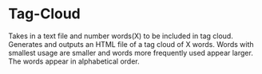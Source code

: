 # Tag-Cloud

Takes in a text file and number words(X) to be included in tag cloud.
Generates and outputs an HTML file of a tag cloud of X words. 
Words with smallest usage are smaller and words more frequently used appear larger.
The words appear in alphabetical order.
